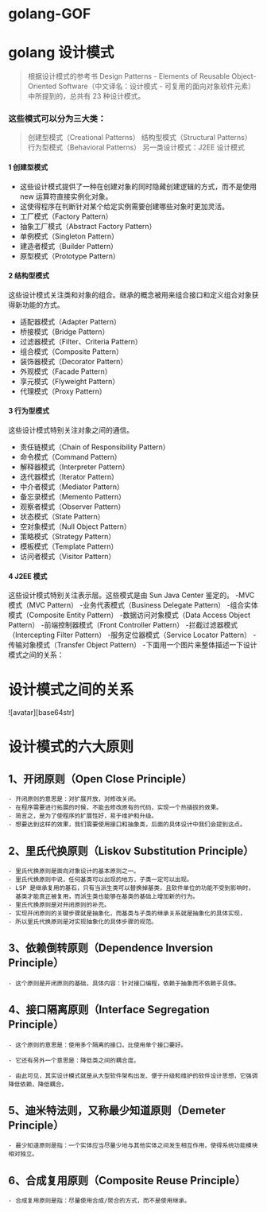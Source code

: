 <!--
 * @Author: your name
 * @Date: 2020-09-02 22:44:03
 * @LastEditTime: 2020-09-02 23:19:14
 * @LastEditors: Please set LastEditors
 * @Description: In User Settings Edit
 * @FilePath: \golang-GOF\README.md
-->

# golang-GOF

# golang 设计模式

> 根据设计模式的参考书 Design Patterns - Elements of Reusable Object-Oriented Software（中文译名：设计模式 - 可复用的面向对象软件元素） 中所提到的，总共有 23 种设计模式。

### 这些模式可以分为三大类：

> 创建型模式（Creational Patterns）
> 结构型模式（Structural Patterns）
> 行为型模式（Behavioral Patterns）
> 另一类设计模式：J2EE 设计模式

#### 1 创建型模式

- 这些设计模式提供了一种在创建对象的同时隐藏创建逻辑的方式，而不是使用 new 运算符直接实例化对象。
- 这使得程序在判断针对某个给定实例需要创建哪些对象时更加灵活。
- 工厂模式（Factory Pattern）
- 抽象工厂模式（Abstract Factory Pattern）
- 单例模式（Singleton Pattern）
- 建造者模式（Builder Pattern）
- 原型模式（Prototype Pattern）

#### 2 结构型模式

这些设计模式关注类和对象的组合。继承的概念被用来组合接口和定义组合对象获得新功能的方式。

- 适配器模式（Adapter Pattern）
- 桥接模式（Bridge Pattern）
- 过滤器模式（Filter、Criteria Pattern）
- 组合模式（Composite Pattern）
- 装饰器模式（Decorator Pattern）
- 外观模式（Facade Pattern）
- 享元模式（Flyweight Pattern）
- 代理模式（Proxy Pattern）

#### 3 行为型模式

这些设计模式特别关注对象之间的通信。

- 责任链模式（Chain of Responsibility Pattern）
- 命令模式（Command Pattern）
- 解释器模式（Interpreter Pattern）
- 迭代器模式（Iterator Pattern）
- 中介者模式（Mediator Pattern）
- 备忘录模式（Memento Pattern）
- 观察者模式（Observer Pattern）
- 状态模式（State Pattern）
- 空对象模式（Null Object Pattern）
- 策略模式（Strategy Pattern）
- 模板模式（Template Pattern）
- 访问者模式（Visitor Pattern）

#### 4 J2EE 模式

这些设计模式特别关注表示层。这些模式是由 Sun Java Center 鉴定的。
-MVC 模式（MVC Pattern） -业务代表模式（Business Delegate Pattern） -组合实体模式（Composite Entity Pattern） -数据访问对象模式（Data Access Object Pattern） -前端控制器模式（Front Controller Pattern） -拦截过滤器模式（Intercepting Filter Pattern） -服务定位器模式（Service Locator Pattern） -传输对象模式（Transfer Object Pattern） -下面用一个图片来整体描述一下设计模式之间的关系：

# 设计模式之间的关系

![avatar][base64str]

# 设计模式的六大原则

## 1、开闭原则（Open Close Principle）

    - 开闭原则的意思是：对扩展开放，对修改关闭。
    - 在程序需要进行拓展的时候，不能去修改原有的代码，实现一个热插拔的效果。
    - 简言之，是为了使程序的扩展性好，易于维护和升级。
    - 想要达到这样的效果，我们需要使用接口和抽象类，后面的具体设计中我们会提到这点。

## 2、里氏代换原则（Liskov Substitution Principle）

    - 里氏代换原则是面向对象设计的基本原则之一。
    - 里氏代换原则中说，任何基类可以出现的地方，子类一定可以出现。
    - LSP 是继承复用的基石，只有当派生类可以替换掉基类，且软件单位的功能不受到影响时，
      基类才能真正被复用，而派生类也能够在基类的基础上增加新的行为。
    - 里氏代换原则是对开闭原则的补充。
    - 实现开闭原则的关键步骤就是抽象化，而基类与子类的继承关系就是抽象化的具体实现，
    - 所以里氏代换原则是对实现抽象化的具体步骤的规范。

## 3、依赖倒转原则（Dependence Inversion Principle）

    - 这个原则是开闭原则的基础，具体内容：针对接口编程，依赖于抽象而不依赖于具体。

## 4、接口隔离原则（Interface Segregation Principle）

    - 这个原则的意思是：使用多个隔离的接口，比使用单个接口要好。

    - 它还有另外一个意思是：降低类之间的耦合度。

    - 由此可见，其实设计模式就是从大型软件架构出发、便于升级和维护的软件设计思想，它强调降低依赖，降低耦合。

## 5、迪米特法则，又称最少知道原则（Demeter Principle）

    - 最少知道原则是指：一个实体应当尽量少地与其他实体之间发生相互作用，使得系统功能模块相对独立。

## 6、合成复用原则（Composite Reuse Principle）

    - 合成复用原则是指：尽量使用合成/聚合的方式，而不是使用继承。

